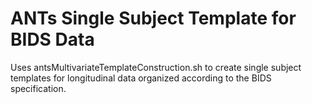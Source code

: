 # ANTs Single Subject Template for BIDS Data

Uses antsMultivariateTemplateConstruction.sh to create single subject templates for longitudinal data organized according to the BIDS specification.

